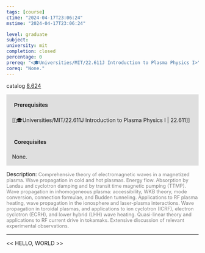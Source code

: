 ```yaml
---
tags: [course]
ctime: "2024-04-17T23:06:24"
mstime: "2024-04-17T23:06:24"

level: graduate
subject: 
university: mit
completion: closed
percentage: 0
prereq: "<🎓Universities/MIT/22.611J Introduction to Plasma Physics I>"
coreq: "None."
---
```


catalog [8.624](http://student.mit.edu/catalog/m8b.html#8.624)

<span style="display: block; padding: 15px; background-color: rgb(100, 100, 100, 0.2);"><font id="m_prereq3750_0" style="display: block; font-family: Arial, sans-serif; font-weight: bold; padding: 5px">Prerequisites</font><br><span id="prereq3750_0">[[🎓Universities/MIT/22.611J Introduction to Plasma Physics I | 22.611]]</span></span>
<span style="display: block; padding: 15px; background-color: rgb(100, 100, 100, 0.2);"><font id="m_coreq3750_0" style="display: block; font-family: Arial, sans-serif; font-weight: bold; padding: 5px">Corequisites</font><br><span id="coreq3750_0">None.</span></span>

<font style="">Description:</font>
<font style="color: grey; font-size: 0.8rem;">Comprehensive theory of electromagnetic waves in a magnetized plasma. Wave propagation in cold and hot plasmas. Energy flow. Absorption by Landau and cyclotron damping and by transit time magnetic pumping (TTMP). Wave propagation in inhomogeneous plasma: accessibility, WKB theory, mode conversion, connection formulae, and Budden tunneling. Applications to RF plasma heating, wave propagation in the ionosphere and laser-plasma interactions. Wave propagation in toroidal plasmas, and applications to ion cyclotron (ICRF), electron cyclotron (ECRH), and lower hybrid (LHH) wave heating. Quasi-linear theory and applications to RF current drive in tokamaks. Extensive discussion of relevant experimental observations.</font>



---

<< HELLO, WORLD >>
